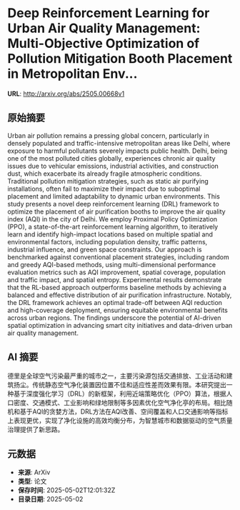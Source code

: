 # Deep Reinforcement Learning for Urban Air Quality Management: Multi-Objective Optimization of Pollution Mitigation Booth Placement in Metropolitan Env...

**URL**: http://arxiv.org/abs/2505.00668v1

## 原始摘要

Urban air pollution remains a pressing global concern, particularly in
densely populated and traffic-intensive metropolitan areas like Delhi, where
exposure to harmful pollutants severely impacts public health. Delhi, being one
of the most polluted cities globally, experiences chronic air quality issues
due to vehicular emissions, industrial activities, and construction dust, which
exacerbate its already fragile atmospheric conditions. Traditional pollution
mitigation strategies, such as static air purifying installations, often fail
to maximize their impact due to suboptimal placement and limited adaptability
to dynamic urban environments. This study presents a novel deep reinforcement
learning (DRL) framework to optimize the placement of air purification booths
to improve the air quality index (AQI) in the city of Delhi. We employ Proximal
Policy Optimization (PPO), a state-of-the-art reinforcement learning algorithm,
to iteratively learn and identify high-impact locations based on multiple
spatial and environmental factors, including population density, traffic
patterns, industrial influence, and green space constraints. Our approach is
benchmarked against conventional placement strategies, including random and
greedy AQI-based methods, using multi-dimensional performance evaluation
metrics such as AQI improvement, spatial coverage, population and traffic
impact, and spatial entropy. Experimental results demonstrate that the RL-based
approach outperforms baseline methods by achieving a balanced and effective
distribution of air purification infrastructure. Notably, the DRL framework
achieves an optimal trade-off between AQI reduction and high-coverage
deployment, ensuring equitable environmental benefits across urban regions. The
findings underscore the potential of AI-driven spatial optimization in
advancing smart city initiatives and data-driven urban air quality management.


## AI 摘要

德里是全球空气污染最严重的城市之一，主要污染源包括交通排放、工业活动和建筑扬尘。传统静态空气净化装置因位置不佳和适应性差而效果有限。本研究提出一种基于深度强化学习（DRL）的新框架，利用近端策略优化（PPO）算法，根据人口密度、交通模式、工业影响和绿地限制等多因素优化空气净化亭的布局。相比随机和基于AQI的贪婪方法，DRL方法在AQI改善、空间覆盖和人口交通影响等指标上表现更优，实现了净化设施的高效均衡分布，为智慧城市和数据驱动的空气质量治理提供了新思路。

## 元数据

- **来源**: ArXiv
- **类型**: 论文
- **保存时间**: 2025-05-02T12:01:32Z
- **目录日期**: 2025-05-02
